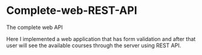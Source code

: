 # Complete-web-REST-API
The complete web API

Here I implemented a web application that has form validation and after that user will see the available courses through the server
using REST API.
